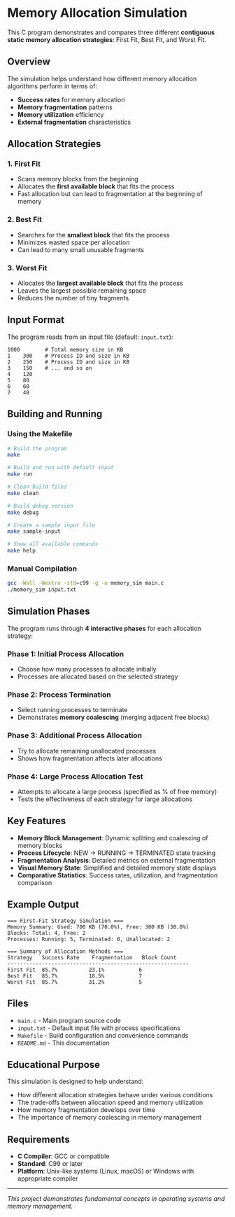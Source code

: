 # Memory Allocation Simulation

This C program demonstrates and compares three different **contiguous static memory allocation strategies**: First Fit, Best Fit, and Worst Fit.

## Overview

The simulation helps understand how different memory allocation algorithms perform in terms of:
- **Success rates** for memory allocation
- **Memory fragmentation** patterns
- **Memory utilization** efficiency
- **External fragmentation** characteristics

## Allocation Strategies

### 1. First Fit
- Scans memory blocks from the beginning
- Allocates the **first available block** that fits the process
- Fast allocation but can lead to fragmentation at the beginning of memory

### 2. Best Fit
- Searches for the **smallest block** that fits the process
- Minimizes wasted space per allocation
- Can lead to many small unusable fragments

### 3. Worst Fit
- Allocates the **largest available block** that fits the process
- Leaves the largest possible remaining space
- Reduces the number of tiny fragments

## Input Format

The program reads from an input file (default: `input.txt`):

```
1000        # Total memory size in KB
1    300    # Process ID and size in KB
2    250    # Process ID and size in KB
3    150    # ... and so on
4    120
5    80
6    60
7    40
```

## Building and Running

### Using the Makefile

```bash
# Build the program
make

# Build and run with default input
make run

# Clean build files
make clean

# Build debug version
make debug

# Create a sample input file
make sample-input

# Show all available commands
make help
```

### Manual Compilation

```bash
gcc -Wall -Wextra -std=c99 -g -o memory_sim main.c
./memory_sim input.txt
```

## Simulation Phases

The program runs through **4 interactive phases** for each allocation strategy:

### Phase 1: Initial Process Allocation
- Choose how many processes to allocate initially
- Processes are allocated based on the selected strategy

### Phase 2: Process Termination
- Select running processes to terminate
- Demonstrates **memory coalescing** (merging adjacent free blocks)

### Phase 3: Additional Process Allocation
- Try to allocate remaining unallocated processes
- Shows how fragmentation affects later allocations

### Phase 4: Large Process Allocation Test
- Attempts to allocate a large process (specified as % of free memory)
- Tests the effectiveness of each strategy for large allocations

## Key Features

- **Memory Block Management**: Dynamic splitting and coalescing of memory blocks
- **Process Lifecycle**: NEW → RUNNING → TERMINATED state tracking
- **Fragmentation Analysis**: Detailed metrics on external fragmentation
- **Visual Memory State**: Simplified and detailed memory state displays
- **Comparative Statistics**: Success rates, utilization, and fragmentation comparison

## Example Output

```
=== First-Fit Strategy Simulation ===
Memory Summary: Used: 700 KB (70.0%), Free: 300 KB (30.0%)
Blocks: Total: 4, Free: 2
Processes: Running: 5, Terminated: 0, Unallocated: 2

=== Summary of Allocation Methods ===
Strategy   Success Rate    Fragmentation   Block Count   
----------------------------------------------------------
First Fit  85.7%          23.1%           6             
Best Fit   85.7%          18.5%           7             
Worst Fit  85.7%          31.2%           5             
```

## Files

- `main.c` - Main program source code
- `input.txt` - Default input file with process specifications
- `Makefile` - Build configuration and convenience commands
- `README.md` - This documentation

## Educational Purpose

This simulation is designed to help understand:
- How different allocation strategies behave under various conditions
- The trade-offs between allocation speed and memory utilization
- How memory fragmentation develops over time
- The importance of memory coalescing in memory management

## Requirements

- **C Compiler**: GCC or compatible
- **Standard**: C99 or later
- **Platform**: Unix-like systems (Linux, macOS) or Windows with appropriate compiler

---

*This project demonstrates fundamental concepts in operating systems and memory management.*
